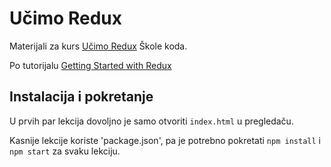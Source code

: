 # Učimo Redux

Materijali za kurs [Učimo Redux](https://skolakoda.org/kursevi/ucimo-redux) Škole koda.

Po tutorijalu [Getting Started with Redux](https://egghead.io/courses/getting-started-with-redux)

## Instalacija i pokretanje

U prvih par lekcija dovoljno je samo otvoriti `index.html` u pregledaču. 

Kasnije lekcije koriste 'package.json', pa je potrebno pokretati `npm install` i `npm start` za svaku lekciju.
